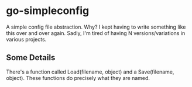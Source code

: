 go-simpleconfig
===============

A simple config file abstraction. Why? I kept having to write something like this over and over again. Sadly, I'm tired of having N versions/variations in various projects.

Some Details
------------

There's a function called Load(filename, object) and a Save(filename, object). These functions do precisely what they are named.